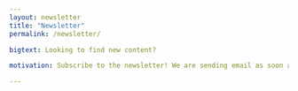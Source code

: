 ```yaml
---
layout: newsletter
title: "Newsletter"
permalink: /newsletter/

bigtext: Looking to find new content?

motivation: Subscribe to the newsletter! We are sending email as soon as we publish new things!

---
```



